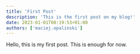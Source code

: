 ```yaml
---
title: 'First Post'
description: 'This is the first post on my blog!'
date: 2023-01-01T00:19:53+01:00
authors: ['maciej.opalinski']
---
```


Hello, this is my first post. This is enough for now.
